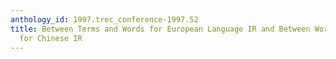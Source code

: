 ```yaml
---
anthology_id: 1997.trec_conference-1997.52
title: Between Terms and Words for European Language IR and Between Words and Bigrams
  for Chinese IR
---
```

